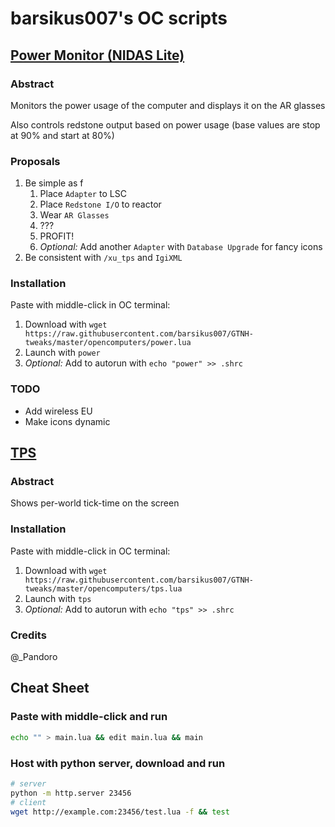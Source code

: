 # barsikus007's OC scripts

## [Power Monitor (NIDAS Lite)](power.lua)

### Abstract

Monitors the power usage of the computer and displays it on the AR glasses

Also controls redstone output based on power usage (base values are stop at 90% and start at 80%)

### Proposals

1. Be simple as f
   1. Place `Adapter` to LSC
   2. Place `Redstone I/O` to reactor
   3. Wear `AR Glasses`
   4. ???
   5. PROFIT!
   6. *Optional:* Add another `Adapter` with `Database Upgrade` for fancy icons
2. Be consistent with `/xu_tps` and `IgiXML`

### Installation

Paste with middle-click in OC terminal:

1. Download with `wget https://raw.githubusercontent.com/barsikus007/GTNH-tweaks/master/opencomputers/power.lua`
2. Launch with `power`
3. *Optional:* Add to autorun with `echo "power" >> .shrc`

### TODO

- Add wireless EU
- Make icons dynamic

## [TPS](tps.lua)

### Abstract

Shows per-world tick-time on the screen

### Installation

Paste with middle-click in OC terminal:

1. Download with `wget https://raw.githubusercontent.com/barsikus007/GTNH-tweaks/master/opencomputers/tps.lua`
2. Launch with `tps`
3. *Optional:* Add to autorun with `echo "tps" >> .shrc`

### Credits

@_Pandoro

## Cheat Sheet

### Paste with middle-click and run

```sh
echo "" > main.lua && edit main.lua && main
```

### Host with python server, download and run

```sh
# server
python -m http.server 23456
# client
wget http://example.com:23456/test.lua -f && test
```
